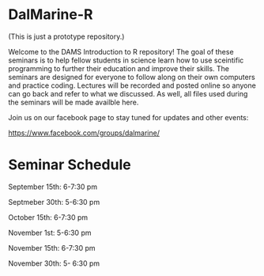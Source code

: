 # DalMarine-R
(This is just a prototype repository.) 

Welcome to the DAMS Introduction to R repository! The goal of these seminars is to help fellow students in science learn how to use sceintific programming to further their education and improve their skills. The seminars are designed for everyone to follow along on their own computers and practice coding. Lectures will be recorded and posted online so anyone can go back and refer to what we discussed. As well, all files used during the seminars will be made availble here.

Join us on our facebook page to stay tuned for updates and other events:

https://www.facebook.com/groups/dalmarine/


# Seminar Schedule 

September 15th: 6-7:30 pm 

Septmeber 30th: 5-6:30 pm 

October 15th: 6-7:30 pm 

November 1st: 5-6:30 pm 

November 15th: 6-7:30 pm 

November 30th: 5- 6:30 pm 


